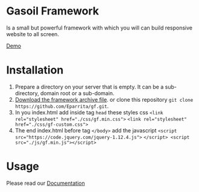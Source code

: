 # Gasoil Framework

Is a small but powerful framework with which you will can build responsive website to all screen.

[Demo](#)

# Installation

1. Prepare a directory on your server that is empty. It can be a sub-directory, domain root or a sub-domain.
1. [Download the framework archive file](https://github.com/Eparrita/gf.git). or clone this repository ``git clone https://github.com/Eparrita/gf.git``.
1. In you index.html add inside tag ``head`` these styles css ``<link rel="stylesheet" href="./css/gf.min.css">``
``<link rel="stylesheet" href="./css/gf-custom.css">``
1. The end index.html before tag ``</body>`` add the javascript ``<script src="https://code.jquery.com/jquery-1.12.4.js">`` ``</script> <script src="./js/gf.min.js"></script>``

# Usage

Please read our [Documentation](#)
